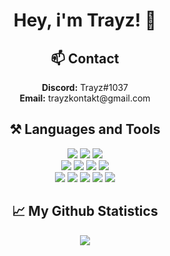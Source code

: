 <div align="center">
<h1>Hey, i'm Trayz! 👋</h1>
<h2>📫 Contact</h2>
  <b>Discord:</b> Trayz#1037<br>
  <b>Email:</b> trayzkontakt@gmail.com<br>

<h2>⚒ Languages and Tools</h2>
  <img src="https://img.shields.io/badge/Mongodb-black">
  <img src="https://img.shields.io/badge/Redis-black">
  <img src="https://img.shields.io/badge/Mysql-black"><br>
  <img src="https://img.shields.io/badge/-Java-black?style=flat&logo=java">
  <img src="https://img.shields.io/badge/-HTML-black?style=flat&logo=HTML5">
  <img src="https://img.shields.io/badge/-Css-black">
  <img src="https://img.shields.io/badge/-C++-black"><br>
  <img src="https://img.shields.io/badge/InteliJ%20idea-black?style=flat&logo=intellij-idea">
  <img src="https://img.shields.io/badge/-Visual%20Studio%20Code-black?style=flat&logo=visual-studio-code">
  <img src="https://img.shields.io/badge/-Visual%20Studio-black">
  <img src="https://img.shields.io/badge/-Github-black?style=flat&logo=github">
  <img src="https://img.shields.io/badge/Gitbash-black">
<h2>📈 My Github Statistics</h2>
    <p >
        <img src="https://github-readme-stats.vercel.app/api?username=Trayzik&show_icons=true&theme=tokyonight">
    </p>
</div>
